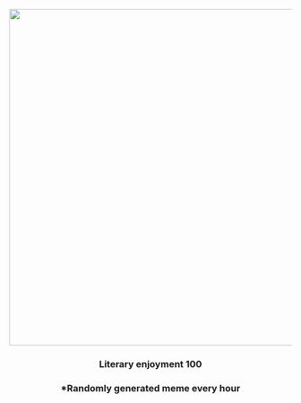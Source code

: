 <p align="center">
        <img src="https://i.redd.it/eqpr3198kk291.jpg" width="600" height="600">
        </p>
        <h3 align="center">Literary enjoyment 100</h3>
        <h3 align="center">*Randomly generated meme every hour</h3>
    